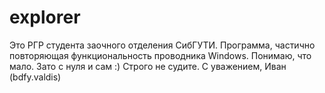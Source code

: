 # explorer
Это РГР студента заочного отделения СибГУТИ. 
Программа, частично повторяющая функциональность проводника Windows. 
Понимаю, что мало. Зато с нуля и сам :) 
Строго не судите. 
С уважением, Иван (bdfy.valdis)
